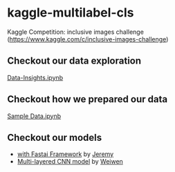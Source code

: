 # kaggle-multilabel-cls
Kaggle Competition: inclusive images challenge (https://www.kaggle.com/c/inclusive-images-challenge)

## Checkout our data exploration

[Data-Insights.ipynb](https://github.com/WeiwenXu21/kaggle-multilabel-cls/blob/date-explore/notebooks/Data-Insights.ipynb)

## Checkout how we prepared our data

[Sample Data.ipynb](https://github.com/WeiwenXu21/kaggle-multilabel-cls/blob/date-explore/notebooks/Sample%20Data.ipynb)

## Checkout our models
- [with Fastai Framework](https://github.com/WeiwenXu21/kaggle-multilabel-cls/tree/fastai)
    by [Jeremy](https://github.com/whusym)
- [Multi-layered CNN model](https://github.com/WeiwenXu21/kaggle-multilabel-cls/tree/multi-layer-CNN)
by [Weiwen](https://github.com/WeiwenXu21)
